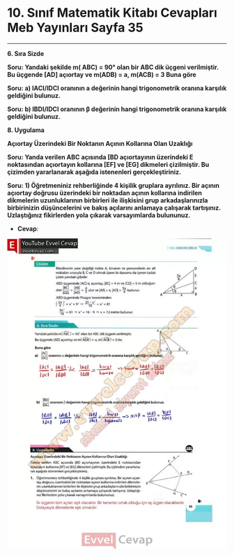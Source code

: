 # 10. Sınıf Matematik Kitabı Cevapları Meb Yayınları Sayfa 35

---

**6. Sıra Sizde**

**Soru: Yandaki şekilde m( ABC) = 90° olan bir ABC dik üçgeni verilmiştir. Bu üçgende [AD] açıortay ve m(ADB) = a, m(ACB) = 3 Buna göre**

**Soru: a) IACI/IDCI oranının a değerinin hangi trigonometrik oranına karşılık geldiğini bulunuz.**

**Soru: b) IBDI/IDCI oranının β değerinin hangi trigonometrik oranına karşılık geldiğini bulunuz.**

**8. Uygulama**

**Açıortay Üzerindeki Bir Noktanın Açının Kollarına Olan Uzaklığı**

**Soru: Yanda verilen ABC açısında [BD açıortayının üzerindeki E noktasından açıortayın kollarına [EF] ve [EG] dikmeleri çizilmiştir. Bu çizimden yararlanarak aşağıda istenenleri gerçekleştiriniz.**

**Soru: 1) Öğretmeniniz rehberliğinde 4 kişilik gruplara ayrılınız. Bir açının açıortay doğrusu üzerindeki bir noktadan açının kollarına indirilen dikmelerin uzunluklarının birbirleri ile ilişkisini grup arkadaşlarınızla birbirinizin düşüncelerini ve bakış açılarını anlamaya çalışarak tartışınız. Uzlaştığınız fikirlerden yola çıkarak varsayımlarda bulununuz.**

-   **Cevap**:

![Image 1](./image_1.webp)